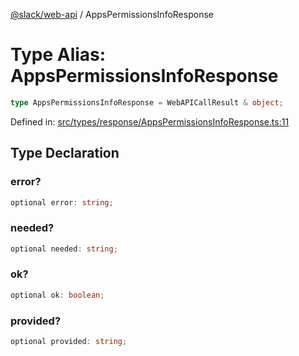 [@slack/web-api](../index.md) / AppsPermissionsInfoResponse

# Type Alias: AppsPermissionsInfoResponse

```ts
type AppsPermissionsInfoResponse = WebAPICallResult & object;
```

Defined in: [src/types/response/AppsPermissionsInfoResponse.ts:11](https://github.com/slackapi/node-slack-sdk/blob/main/packages/web-api/src/types/response/AppsPermissionsInfoResponse.ts#L11)

## Type Declaration

### error?

```ts
optional error: string;
```

### needed?

```ts
optional needed: string;
```

### ok?

```ts
optional ok: boolean;
```

### provided?

```ts
optional provided: string;
```
